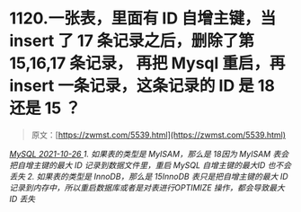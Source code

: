 <!--yml
category: 未分类
date: 0001-01-01 00:00:00
-->

# 1120.一张表，里面有 ID 自增主键，当 insert 了 17 条记录之后，删除了第 15,16,17 条记录， 再把 Mysql 重启，再 insert 一条记录，这条记录的 ID 是 18 还是 15 ？

> 原文：[https://zwmst.com/5539.html](https://zwmst.com/5539.html)

   [ *MySQL* ](https://zwmst.com/mysql)*[ <time datetime="2021-10-27T00:20:03+08:00"> 2021-10-26 </time> ](https://zwmst.com/5539.html)  1.  如果表的类型是 MyISAM，那么是 18因为 MyISAM 表会把自增主键的最大 ID 记录到数据文件里，重启 MySQL 自增主键的最大ID 也不会丢失
2.  如果表的类型是 InnoDB，那么是 15InnoDB 表只是把自增主键的最大 ID 记录到内存中，所以重启数据库或者是对表进行OPTIMIZE 操作，都会导致最大 ID 丢失*
